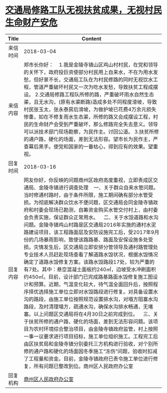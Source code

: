 # [交通局修路工队无视扶贫成果，无视村民生命财产安危](http://www.shangluo.gov.cn/zmhd/ldxxxx.jsp?urltype=leadermail.LeaderMailContentUrl&wbtreeid=1112&leadermailid=4570)

| Title |                                                                                                                                                                                                                                                                                                                                                                Content                                                                                                                                                                                                                                                                                                                                                                 |
|:-----:|----------------------------------------------------------------------------------------------------------------------------------------------------------------------------------------------------------------------------------------------------------------------------------------------------------------------------------------------------------------------------------------------------------------------------------------------------------------------------------------------------------------------------------------------------------------------------------------------------------------------------------------------------------------------------------------------------------------------------------------|
| 来信时间  | 2018-03-04                                                                                                                                                                                                                                                                                                                                                                                                                                                                                                                                                                                                                                                                                                                             |
| 来信内容  | 郑市长你好：    1.我是金陵寺镇山区鸡山村村民，在党和领导的关怀下，政府投巨资使部分村民用上自来水，不在为用水发愁，但好景不长，交通局工队在为村民修路的同时无视饮水工程，管道严重破坏村民又一次为吃水发愁，导致扶贫工程成摆设。 2.交通局修路工程队所修的路，严重破坏雨水自然生态渠，且无水沟，(原有水渠断路)造成多处不同程度滑坡，导致村民张玉太，张永泰房后滑坡，为做护坡已花费4万余元损失惨重，如在不修复雨水生态渠，所修的路又会成摆设工程，村民的生命财产会受到严重破坏，那么修路完全失去意义。领导可以派技术部门现场勘察，为民作主。讨回公道。 3.扶贫所修的通户路，硬化的场面，差到无法形容。望市长为民作主，严查幕后黑手。使党和国家的一番枯心，得到应有的效果。望重视。                                                                                                                                                                                                                                                                                                                                                                                         |
| 回复时间  | 2018-03-16                                                                                                                                                                                                                                                                                                                                                                                                                                                                                                                                                                                                                                                                                                                             |
| 回复内容  | 网友你好，你反映的问题商州区政府高度重视，立即责成区交通局、金陵寺镇进行调查处理    一、关于群众自来水管问题。当时修通村路时，由于条件所限，施工期间确有部分水管受损。为彻底解决群众饮水不便问题，区交通局会同金陵寺镇政府和村委会现场已勘测，自筹资金购买水管交付村上，由村委会负责实施，保证群众正常用水。    二、关于水毁道路和水沟问题。金陵寺镇鸡山村路是区交通局2016年实施的通村水泥路建设项目，该工程路面层及安防设施完工后，受2017年9月份的几场暴雨影响，致使该路路基、路面及安保设施多处受损。灾情发生后，区交通局立即安排分管领导及通村路管理处专业技术人员赶赴现场查看了解道路水毁状况，根据水毁情况确定了道路水毁修复方案。该路水毁路段17处，较为严重的有7处。其中：悬空混凝土面板约240㎡，边坡受水冲刷面积约450㎡。目前，设计部门已完成路基路面水毁修复施工图设计和预算。近期，气温变化较大，待气温全面回升后，按照程序择优选择施工单位立即对水毁路段进行修复。对具备设置水沟的路段，由施工单位按照规范设置排水沟，对塌方阻塞水沟路段，及时清理塌方，疏通水沟，确保水沟排水畅通，无堵塞。以上问题区交通局将在4月30日之前完成到位。    三、关于扶贫所修的通户路，硬化的场面，差到无法形容问题。该项目为农村环境综合整治项目，由金陵寺镇政府监管，村上按照一事一议要求进行项目招标，施工单位组织施工。工程完工后由区扶贫局和金陵寺镇分别委托三方机构进行验收，对个别所修的通户路和硬化的场面因冬季施工“冻伤”问题，验收时扣减了工程量和资金。目前，金陵寺镇政府已责令施工单位进行修复，所有问题已整改到位。商州区人民政府办公室 |
| 回复机构  | [商州区人民政府办公室](../../category/agencies/商州区人民政府办公室.md)                                                                                                                                                                                                                                                                                                                                                                                                                                                                                                                                                                                                                                                                                    |